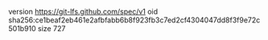 version https://git-lfs.github.com/spec/v1
oid sha256:ce1beaf2eb461e2afbfabb6b8f923fb3c7ed2cf4304047dd8f3f9e72c501b910
size 727
